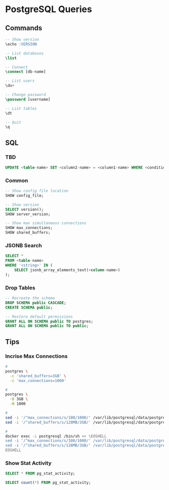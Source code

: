 # PostgreSQL Queries

<!--
https://www.datadoghq.com/blog/postgresql-monitoring-tools/
-->

## Commands

```sql
-- Show version
\echo :VERSION

-- List databases
\list

-- Connect
\connect [db-name]

-- List users
\du+

-- Change password
\password [username]

-- List tables
\dt

-- Quit
\q
```

## SQL

### TBD

```sql
UPDATE <table-name> SET <column2-name> = <column1-name> WHERE <condition>;
```

### Common

```sql
-- Show config file location
SHOW config_file;

-- Show version
SELECT version();
SHOW server_version;

-- Show max simultaneous connections
SHOW max_connections;
SHOW shared_buffers;
```

### JSONB Search

```sql
SELECT *
FROM <table-name>
WHERE '<string>' IN (
    SELECT jsonb_array_elements_text(<column-name>)
);
```

### Drop Tables

```sql
-- Recreate the schema
DROP SCHEMA public CASCADE;
CREATE SCHEMA public;

-- Restore default permissions
GRANT ALL ON SCHEMA public TO postgres;
GRANT ALL ON SCHEMA public TO public;
```

## Tips

### Incrise Max Connections

```sh
#
postgres \
  -c 'shared_buffers=3GB' \
  -c 'max_connections=1000'

#
postgres \
  -B 3GB \
  -N 1000

#
sed -i '/^max_connections/s/100/1000/' /var/lib/postgresql/data/postgresql.conf
sed -i '/^shared_buffers/s/128MB/3GB/' /var/lib/postgresql/data/postgresql.conf

#
docker exec -i postgresql /bin/sh << \EOSHELL
sed -i '/^max_connections/s/100/1000/' /var/lib/postgresql/data/postgresql.conf
sed -i '/^shared_buffers/s/128MB/3GB/' /var/lib/postgresql/data/postgresql.conf
EOSHELL
```

### Show Stat Activity

```sql
SELECT * FROM pg_stat_activity;

SELECT count(*) FROM pg_stat_activity;
```
